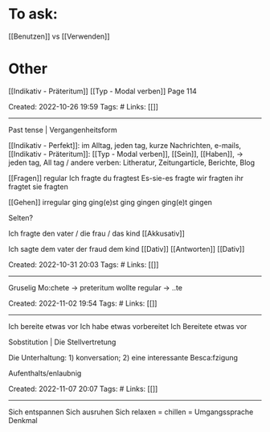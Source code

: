 # To ask:
[[Benutzen]] vs  [[Verwenden]]

# Other
[[Indikativ - Präteritum]] [[Typ - Modal verben]] Page 114

Created: 2022-10-26 19:59
Tags: #
Links: [[]]
___

Past tense | Vergangenheitsform

[[Indikativ - Perfekt]]: im Alltag, jeden tag, kurze Nachrichten, e-mails, 
[[Indikativ - Präteritum]]: [[Typ - Modal verben]], [[Sein]], [[Haben]], -> jeden tag, All tag / andere verben: Litheratur, Zeitungarticle, Berichte, Blog

[[Fragen]] regular
Ich fragte
du fragtest
Es-sie-es fragte
wir fragten
ihr fragtet
sie fragten

[[Gehen]] irregular
ging
ging(e)st
ging
gingen
ging(e)t
gingen

Selten?

Ich fragte den vater / die frau / das kind [[Akkusativ]]

Ich sagte dem vater der fraud dem kind [[Dativ]]
[[Antworten]] [[Dativ]]

Created: 2022-10-31 20:03
Tags: #
Links: [[]]
___

Gruselig
Mo:chete -> preteritum wollte 
regular -> ..te

Created: 2022-11-02 19:54
Tags: #
Links: [[]]
___
Ich bereite etwas vor
Ich habe etwas vorbereitet
Ich Bereitete etwas vor

Sobstitution | Die Stellvertretung

Die Unterhaltung: 1) konversation; 2) eine interessante Besca:fzigung

Aufenthalts/enlaubnig

Created: 2022-11-07 20:07
Tags: #
Links: [[]]
___

Sich entspannen
Sich ausruhen
Sich relaxen = chillen = Umgangssprache
Denkmal
